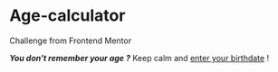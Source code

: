 # Age-calculator
Challenge from Frontend Mentor

*__You don't remember your age ?__*
Keep calm and [enter your birthdate](https://dcoppee.github.io/Age-calculator/) !

